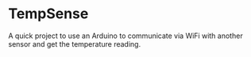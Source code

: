 # TempSense
A quick project to use an Arduino to communicate via WiFi with another sensor and get the temperature reading.
